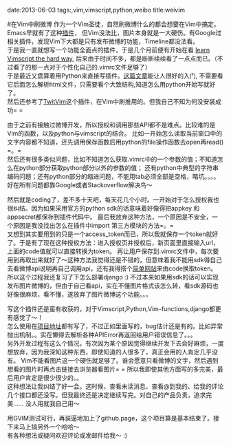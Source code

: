 date:2013-06-03
tags:,vim,vimscript,python,weibo
title:weivim
<!---->
#在Vim中刷微博
作为一个Vim圣徒，自然刷微博什么的都会想要在Vim中搞定。Emacs早就有了这种[插件](http://austinycn.github.io/weibo.emacs/)，
但Vim没法比，图片本身就是一大硬伤。有Google过相关插件，发现Vim下大都是只有发布微博的功能，Timeline都没法看。  
于是我一直就想写一个功能全面点的插件，于是几个月前便有开始在看 [learn Vimscript the hard way](http://learnvimscriptthehardway.stevelosh.com/),
后来由于时间不多，都是断断续续看了一点点而已。（不过看了的那一点对于个性化自己的.vimrc文件足够了）  
于是最近又盘算着用Python来直接写插件。[这篇文章](http://www.oschina.net/question/12_39383)能让人很好的入门,
不需要看它后面怎么解析html文件，只需要看个大致结构,知道怎么用python开始写就好了。  
然后还参考了[TwitVim](https://github.com/vim-scripts/TwitVim)这个插件，在Vim中刷推用的。但我自己不知为何没安装成功= =  
  
<!--more-->
由于之前有接触过微博开发，所以授权和调用那些API都不是难点。比较难的是Vim的函数，以及python与vimscript的结合。
比如一开始怎么读取当前窗口中的文字内容都不知道，还先调用保存函数后用python的file操作函数去open再read() =。=  
然后还有很多类似问题，比如不知道怎么获取.vimrc中的一个参数的值；不知道怎么在python部分获取python部分以外的参数的值；
还有python中典型的字符串编码问题；还有python部分的缩进问题，不能用tab必须全部是空格，略坑。。。。好在所有问题都靠Google或者Stackoverflow解决鸟～  
  
然后就是coding了，差不多十天吧，每天花几个小时。一开始对于怎么授权我也很纠结。因为如果采用官方的python sdk的话意味着好像得把appkey 和appsecret都保存到插件代码中。
最后我放弃这种方法，一个原因是不安全，一个原因是我没找出怎么在插件中import 第三方模块的方法=。=  
又想到其实要用到的只是一个access_token而已，所以我就保存一个token就好了。于是有了现在这种授权方法：进入授权页并授权后，新页面里直接输入url，上面的code值就可以直接转换为token。
再让用户保存到.vimrc文件中，每次要用到再取出来就好了～这种方法我觉得还是不错的，但意味着我不能用sdk得自己去看微博api说明再自己调用api，还有我得搭个[简单网站](http://yakiang.sinaapp.com/code2token)来由code换取token。  
所以这个过程我还复习了下怎么部署django :) 不过本来如果用sdk的话可以实现发布图片微博的，但由于自己看api，实在不懂图片格式该怎么转，看sdk源码也好像很麻烦，看不懂，遂放弃了图片微博这个功能。。。  
  
写这个插件还是蛮有收获的，对于Vimscript,Python,Vim-functions,django都更有感觉了～！  
怎么使用在[项目地址](http://yakiang.com/WeiVim)都有写了，不过正如里面写的，bug估计还是有的。比如异常抛出机制。。实在懒得去解析各种APIError再返回给用户错误信息了。。。  
另外开发过程有这么个情况，有次因为某个原因觉得继续开发下去会好麻烦，一度想放弃，因为我深知这种东西，即使知道的人很多了，真正会用的人肯定几乎没有。
Vim不能看图片这一个硬伤就足够了。谁会愿意只看微博的文字，然后遇到想看的图片时再点击链接去浏览器看图片= = 所以我即使其他方面写的多完美，最后用户肯定是很少很少的。。  
这种想法让我纠结了好一会。这时候，查看未读消息、查看@到我的、给我的评论几个接口都还没写。但我最终还是决定继续写完。对自己的产品负责，追求完美…… 没人用就我自己用～   
  
用GVIM测试可行，再装逼地加上了github.page，这个项目算是基本结束了。接下来马上搞另外一个哈哈～  
有各种想法或疑问欢迎评论或发邮件给我～ :)  
